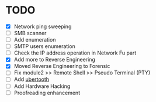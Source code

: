 # TODO

- [x] Network ping sweeping
- [ ] SMB scanner
- [ ] Add enumeration
- [ ] SMTP users enumeration
- [ ] Check the IP address operation in Network Fu part
- [x] Add more to Reverse Engineering 
- [x] Moved Reverse Engineering to Forensic  
- [ ] Fix module2 >> Remote Shell >> Pseudo Terminal (PTY)
- [ ] Add [ubertooth](http://www.evilsocket.net/2015/02/12/rubertooth-a-complete-ruby-porting-of-the-ubertooth-libraries-and-utilities/) 
- [ ] Add Hardware Hacking
- [ ] Proofreading enhancement
